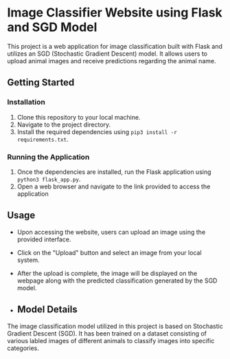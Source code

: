 # Image Classifier Website using Flask and SGD Model

This project is a web application for image classification built with Flask and utilizes an SGD (Stochastic Gradient Descent) model. It allows users to upload animal images and receive predictions regarding the animal name.

## Getting Started

### Installation

1. Clone this repository to your local machine.
2. Navigate to the project directory.
3. Install the required dependencies using `pip3 install -r requirements.txt`.

### Running the Application

1. Once the dependencies are installed, run the Flask application using `python3 flask_app.py`.
2. Open a web browser and navigate to the link provided to access the application

## Usage

- Upon accessing the website, users can upload an image using the provided interface.
- Click on the "Upload" button and select an image from your local system.
- After the upload is complete, the image will be displayed on the webpage along with the predicted classification generated by the SGD model.

- ## Model Details

The image classification model utilized in this project is based on Stochastic Gradient Descent (SGD). It has been trained on a dataset consisting of various labled images of different animals to classify images into specific categories.

